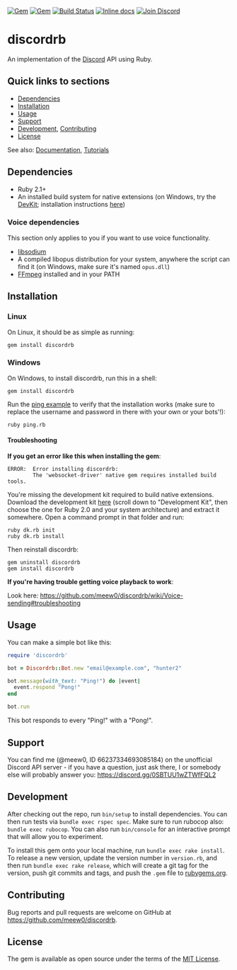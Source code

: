 [![Gem](https://img.shields.io/gem/v/discordrb.svg)](https://rubygems.org/gems/discordrb)
[![Gem](https://img.shields.io/gem/dt/discordrb.svg)](https://rubygems.org/gems/discordrb)
[![Build Status](https://travis-ci.org/meew0/discordrb.svg?branch=master)](https://travis-ci.org/meew0/discordrb)
[![Inline docs](http://inch-ci.org/github/meew0/discordrb.svg?branch=master&style=shields)](http://inch-ci.org/github/meew0/discordrb)
[![Join Discord](https://img.shields.io/badge/discord-join-7289DA.svg)](https://discord.gg/0SBTUU1wZTWfFQL2)
# discordrb

An implementation of the [Discord](https://discordapp.com/) API using Ruby.

## Quick links to sections

* [Dependencies](https://github.com/meew0/discordrb#dependencies)
* [Installation](https://github.com/meew0/discordrb#installation)
* [Usage](https://github.com/meew0/discordrb#usage)
* [Support](https://github.com/meew0/discordrb#support)
* [Development](https://github.com/meew0/discordrb#development), [Contributing](https://github.com/meew0/discordrb#contributing)
* [License](https://github.com/meew0/discordrb#license)

See also: [Documentation](https://discord.gg/0SBTUU1wZTWfFQL2), [Tutorials](https://github.com/meew0/discordrb/wiki)

## Dependencies

* Ruby 2.1+
* An installed build system for native extensions (on Windows, try the [DevKit](http://rubyinstaller.org/downloads/); installation instructions [here](https://github.com/oneclick/rubyinstaller/wiki/Development-Kit#quick-start))

### Voice dependencies

This section only applies to you if you want to use voice functionality.
* [libsodium](https://github.com/meew0/discordrb/wiki/Installing-libsodium)
* A compiled libopus distribution for your system, anywhere the script can find it (on Windows, make sure it's named `opus.dll`)
* [FFmpeg](https://www.ffmpeg.org/download.html) installed and in your PATH

## Installation

### Linux

On Linux, it should be as simple as running:

    gem install discordrb

### Windows

On Windows, to install discordrb, run this in a shell:

    gem install discordrb

Run the [ping example](https://github.com/meew0/discordrb/blob/master/examples/ping.rb) to verify that the installation works (make sure to replace the username and password in there with your own or your bots'!):

    ruby ping.rb

#### Troubleshooting

**If you get an error like this when installing the gem**:

    ERROR:  Error installing discordrb:
            The 'websocket-driver' native gem requires installed build tools.

You're missing the development kit required to build native extensions. Download the development kit [here](http://rubyinstaller.org/downloads/) (scroll down to "Development Kit", then choose the one for Ruby 2.0 and your system architecture) and extract it somewhere. Open a command prompt in that folder and run:

    ruby dk.rb init
    ruby dk.rb install

Then reinstall discordrb:

    gem uninstall discordrb
    gem install discordrb

**If you're having trouble getting voice playback to work**:

Look here: https://github.com/meew0/discordrb/wiki/Voice-sending#troubleshooting

## Usage

You can make a simple bot like this:

```ruby
require 'discordrb'

bot = Discordrb::Bot.new "email@example.com", "hunter2"

bot.message(with_text: "Ping!") do |event|
  event.respond "Pong!"
end

bot.run
```

This bot responds to every "Ping!" with a "Pong!".

## Support

You can find me (@meew0, ID 66237334693085184) on the unofficial Discord API server - if you have a question, just ask there, I or somebody else will probably answer you: https://discord.gg/0SBTUU1wZTWfFQL2

## Development

After checking out the repo, run `bin/setup` to install dependencies. You can then run tests via `bundle exec rspec spec`. Make sure to run rubocop also: `bundle exec rubocop`. You can also run `bin/console` for an interactive prompt that will allow you to experiment.

To install this gem onto your local machine, run `bundle exec rake install`. To release a new version, update the version number in `version.rb`, and then run `bundle exec rake release`, which will create a git tag for the version, push git commits and tags, and push the `.gem` file to [rubygems.org](https://rubygems.org).

## Contributing

Bug reports and pull requests are welcome on GitHub at https://github.com/meew0/discordrb.


## License

The gem is available as open source under the terms of the [MIT License](http://opensource.org/licenses/MIT).
